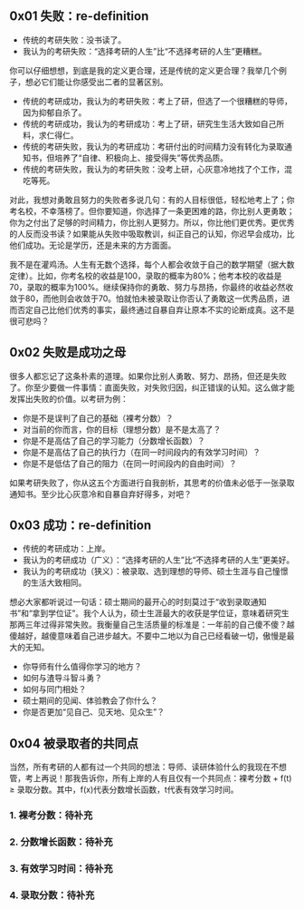 ## 0x01 失败：re-definition
+ 传统的考研失败：没书读了。
+ 我认为的考研失败：“选择考研的人生”比“不选择考研的人生”更糟糕。

你可以仔细想想，到底是我的定义更合理，还是传统的定义更合理？我举几个例子，想必它们能让你感受出二者的显著区别。
+ 传统的考研成功，我认为的考研失败：考上了研，但选了一个很糟糕的导师，因为抑郁自杀了。
+ 传统的考研成功，我认为的考研成功：考上了研，研究生生活大致如自己所料，求仁得仁。
+ 传统的考研失败，我认为的考研成功：考研付出的时间精力没有转化为录取通知书，但培养了“自律、积极向上、接受得失”等优秀品质。
+ 传统的考研失败，我认为的考研失败：没考上研，心灰意冷地找了个工作，混吃等死。

对此，我想对勇敢且努力的失败者多说几句：有的人目标很低，轻松地考上了；你考名校，不幸落榜了。但你要知道，你选择了一条更困难的路，你比别人更勇敢；你为之付出了足够的时间精力，你比别人更努力。所以，你比他们更优秀。更优秀的人反而没书读？如果能从失败中吸取教训，纠正自己的认知，你迟早会成功，比他们成功。无论是学历，还是未来的方方面面。

我不是在灌鸡汤。人生有无数个选择，每个人都会收敛于自己的数学期望（据大数定律）。比如，你考名校的收益是100，录取的概率为80%；他考本校的收益是70，录取的概率为100%。继续保持你的勇敢、努力与昂扬，你最终的收益必然收敛于80，而他则会收敛于70。怕就怕未被录取让你否认了勇敢这一优秀品质，进而否定自己比他们优秀的事实，最终通过自暴自弃让原本不实的论断成真。这不是很可悲吗？

## 0x02 失败是成功之母

很多人都忘记了这条朴素的道理。如果你比别人勇敢、努力、昂扬，但还是失败了。你至少要做一件事情：直面失败，对失败归因，纠正错误的认知。这么做才能发挥出失败的价值。以考研为例：
+ 你是不是误判了自己的基础（裸考分数）？
+ 对当前的你而言，你的目标（理想分数）是不是太高了？
+ 你是不是高估了自己的学习能力（分数增长函数）？
+ 你是不是高估了自己的执行力（在同一时间段内的有效学习时间）？
+ 你是不是低估了自己的阻力（在同一时间段内的自由时间）？

如果考研失败了，你从这五个方面进行自我剖析，其思考的价值未必低于一张录取通知书。至少比心灰意冷和自暴自弃好得多，对吧？

## 0x03 成功：re-definition

+ 传统的考研成功：上岸。
+ 我认为的考研成功（广义）：“选择考研的人生”比“不选择考研的人生”更美好。
+ 我认为的考研成功（狭义）：被录取、选到理想的导师、硕士生涯与自己憧憬的生活大致相同。

想必大家都听说过一句话：硕士期间的最开心的时刻莫过于“收到录取通知书”和“拿到学位证”。我个人认为，硕士生涯最大的收获是学位证，意味着研究生那两三年过得非常失败。我衡量自己生活质量的标准是：一年前的自己傻不傻？越傻越好，越傻意味着自己进步越大。不要中二地以为自己已经看破一切，傲慢是最大的无知。
+ 你导师有什么值得你学习的地方？
+ 如何与渣导斗智斗勇？
+ 如何与同门相处？
+ 硕士期间的见闻、体验教会了你什么？
+ 你是否更加“见自己、见天地、见众生”？

## 0x04 被录取者的共同点

当然，所有考研的人都有过一个共同的想法：导师、读研体验什么的我现在不想管，考上再说！那我告诉你，所有上岸的人有且仅有一个共同点：裸考分数 + f(t) ≥ 录取分数。其中，f(x)代表分数增长函数，t代表有效学习时间。

### 1. 裸考分数：待补充
### 2. 分数增长函数：待补充
### 3. 有效学习时间：待补充
### 4. 录取分数：待补充